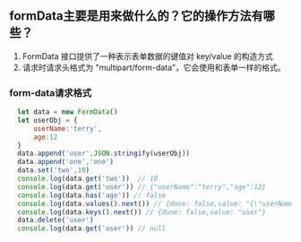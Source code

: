 ## formData主要是用来做什么的？它的操作方法有哪些？

1. FormData 接口提供了一种表示表单数据的键值对 key/value 的构造方式
2. 请求时请求头格式为 "multipart/form-data"，它会使用和表单一样的格式。

### form-data请求格式


```javascript
  let data = new FormData()
  let userObj = {
      userName:'terry',
      age:12
  }
  data.append('user',JSON.stringify(userObj))
  data.append('one','one')
  data.set('two',10)
  console.log(data.get('two'))  // 10
  console.log(data.get('user')) // {"userName":"terry","age":12}
  console.log(data.has('age')) // false
  console.log(data.values().next()) // {done: false,value: "{\"userName\":\"terry\",\"age\":12}"}
  console.log(data.keys().next()) // {done: false,value: "user"}
  data.delete('user')
  console.log(data.get('user')) // null
```
